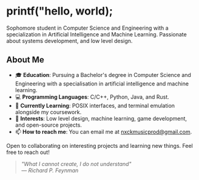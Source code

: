 # printf("hello, world);

Sophomore student in Computer Science and Engineering with a specialization in Artificial Intelligence and Machine Learning. Passionate about systems development, and low level design.

## About Me

- 🎓 **Education**: Pursuing a Bachelor's degree in Computer Science and Engineering with a specialisation in artificial intelligence and machine learning.
- 💻 **Programming Languages**: C/C++, Python, Java, and Rust.
- 🌱 **Currently Learning**: POSIX interfaces, and terminal emulation alongside my coursework.
- 🚀 **Interests**: Low level design, machine learning, game development, and open-source projects.
- 📫 **How to reach me**: You can email me at nxckmusicprod@gmail.com.

Open to collaborating on interesting projects and learning new things. Feel free to reach out!

> *"What I cannot create, I do not understand"*  
> *— Richard P. Feynman*
